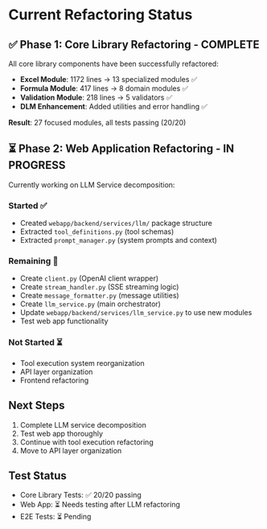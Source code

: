 # Current Refactoring Status

## ✅ Phase 1: Core Library Refactoring - COMPLETE

All core library components have been successfully refactored:

- **Excel Module**: 1172 lines → 13 specialized modules ✅
- **Formula Module**: 417 lines → 8 domain modules ✅
- **Validation Module**: 218 lines → 5 validators ✅
- **DLM Enhancement**: Added utilities and error handling ✅

**Result**: 27 focused modules, all tests passing (20/20)

## ⏳ Phase 2: Web Application Refactoring - IN PROGRESS

Currently working on LLM Service decomposition:

### Started ✅
- Created `webapp/backend/services/llm/` package structure
- Extracted `tool_definitions.py` (tool schemas)
- Extracted `prompt_manager.py` (system prompts and context)

### Remaining 🔄
- Create `client.py` (OpenAI client wrapper)
- Create `stream_handler.py` (SSE streaming logic)
- Create `message_formatter.py` (message utilities)
- Create `llm_service.py` (main orchestrator)
- Update `webapp/backend/services/llm_service.py` to use new modules
- Test web app functionality

### Not Started ⏳
- Tool execution system reorganization
- API layer organization
- Frontend refactoring

## Next Steps

1. Complete LLM service decomposition
2. Test web app thoroughly
3. Continue with tool execution refactoring
4. Move to API layer organization

## Test Status

- Core Library Tests: ✅ 20/20 passing
- Web App: ⏳ Needs testing after LLM refactoring
- E2E Tests: ⏳ Pending

